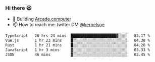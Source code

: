 ### Hi there 😃

- 🔨 Building [Arcade.computer](https://arcade.computer)
- 📫 How to reach me: twitter DM [@kernelsoe](https://twitter.com/kernelsoe)

<!--START_SECTION:waka-->

```txt
TypeScript   26 hrs 24 mins  ████████████████████▓░░░░   83.17 %
Vue.js       1 hr 23 mins    █░░░░░░░░░░░░░░░░░░░░░░░░   04.38 %
Rust         1 hr 21 mins    █░░░░░░░░░░░░░░░░░░░░░░░░   04.28 %
JavaScript   1 hr 3 mins     ▓░░░░░░░░░░░░░░░░░░░░░░░░   03.33 %
JSON         46 mins         ▓░░░░░░░░░░░░░░░░░░░░░░░░   02.45 %
```

<!--END_SECTION:waka-->
